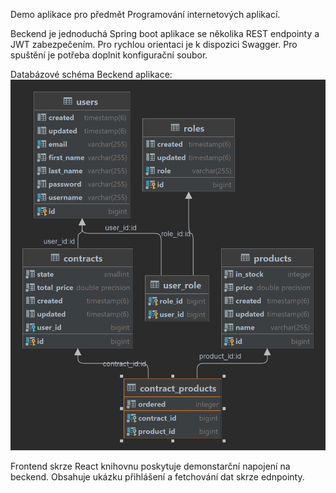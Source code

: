 Demo aplikace pro předmět Programování internetových aplikací.

Beckend je jednoduchá Spring boot aplikace se několika REST endpointy a JWT zabezpečením. Pro rychlou orientaci je k dispozici Swagger.
Pro spuštění je potřeba doplnit konfigurační soubor.

Databázové schéma Beckend aplikace:
![database.png](images/database.png)

Frontend skrze React knihovnu poskytuje demonstarční napojení na beckend. Obsahuje ukázku přihlášení a fetchování dat skrze ednpointy.